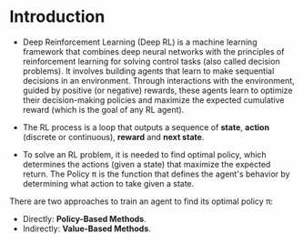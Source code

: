 # Introduction

- Deep Reinforcement Learning (Deep RL) is a machine learning framework that combines deep neural networks with the principles of reinforcement learning for solving control tasks (also called decision problems). It involves building agents that learn to make sequential decisions in an environment. Through interactions with the environment, guided by positive (or negative) rewards, these agents learn to optimize their decision-making policies and maximize the expected cumulative reward (which is the goal of any RL agent). 

- The RL process is a loop that outputs a sequence of **state**, **action** (discrete or continuous), **reward** and **next state**.

- To solve an RL problem, it is needed to find optimal policy, which determines the actions (given a state) that maximize the expected return. The Policy π is the function that defines the agent's behavior by determining what action to take given a state.

There are two approaches to train an agent to find its optimal policy π:
- Directly: **Policy-Based Methods**.
- Indirectly: **Value-Based Methods**.